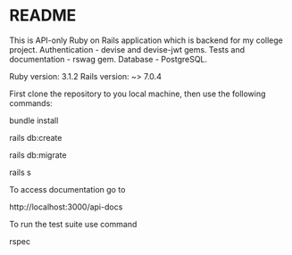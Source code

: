 # README
This is API-only Ruby on Rails application which is backend for my college project. 
Authentication - devise and devise-jwt gems. 
Tests and documentation - rswag gem. 
Database - PostgreSQL.

Ruby version: 3.1.2
Rails version: ~> 7.0.4

First clone the repository to you local machine, then use the following commands:

bundle install

rails db:create

rails db:migrate

rails s

To access documentation go to

http://localhost:3000/api-docs

To run the test suite use command

rspec
